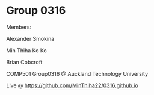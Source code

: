 # Group 0316
Members:

Alexander Smokina

Min Thiha Ko Ko

Brian Cobcroft

COMP501 Group0316 @ Auckland Technology University

Live @ https://github.com/MinThiha22/0316.github.io